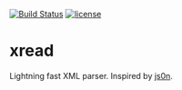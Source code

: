 [![Build Status](https://travis-ci.org/naleksiev/xread.svg?branch=master)](https://travis-ci.org/naleksiev/xread)
[![license](https://img.shields.io/github/license/mashape/apistatus.svg)](https://github.com/naleksiev/xread/blob/master/LICENSE)
# xread
Lightning fast XML parser. Inspired by [js0n](https://github.com/quartzjer/js0n).
